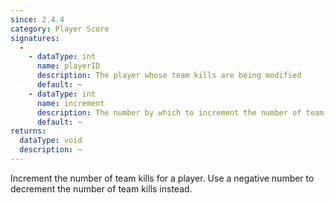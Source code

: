 ```yaml
---
since: 2.4.4
category: Player Score
signatures:
  -
    - dataType: int
      name: playerID
      description: The player whose team kills are being modified
      default: ~
    - dataType: int
      name: increment
      description: The number by which to increment the number of team kills by
      default: ~
returns:
  dataType: void
  description: ~
---
```


Increment the number of team kills for a player. Use a negative number to decrement the number of team kills instead.
